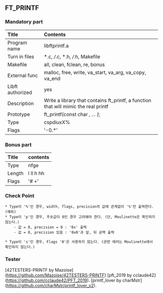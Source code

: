 ## FT_PRINTF

### Mandatory part

|Title|Contents|
|:---|:---|
|Program name|libftprintf.a|
|Turn in files|*.c, */*.c, *.h, */*.h, Makefile|
|Makefile|all, clean, fclean, re, bonus|
|External func|malloc, free, write, va_start, va_arg, va_copy, va_end|
|Libft authorized|yes|
|Description|Write a library that contains ft_printf, a function that will mimic the real printf|
|Prototype|ft_printf(const char *, ... );*|
|Type|cspdiuxX%|
|Flags|'-0.\*'|

### Bonus part

|Title|contents|
|:---|:---|
|Type|nfge|
|Length|l ll h hh|
|Flags|'# +'|

### Check Point

    * Type이 '%'인 경우, width, flags, precision의 값에 관계없이 '%'만 출력한다. (예외)
    * Type이 'p'인 경우, 주솟값이 0인 경우 고려해야 한다. (단, Moulinette은 확인하지 않는다.)
        - 값 = 0, precision = 0 : '0x' 출력
        - 값 = 0, precision 있음 : '0x0'과 앞, 뒤 공백 출력
        
    * Type이 's'인 경우, Flags '0'은 사용하지 않는다. (관련 에러는 Moulinette에서 확인하지 않는다.)

### Tester

[42TESTERS-PRINTF by Mazoise] (https://github.com/Mazoise/42TESTERS-PRINTF)
[pft_2019 by cclaude42] (https://github.com/cclaude42/PFT_2019).
[printf_lover by charMstr] (https://github.com/charMstr/printf_lover_v2).
